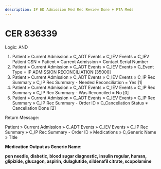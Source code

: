 ```yaml
---
description: IP ED Admission Med Rec Review Done + PTA Meds
---
```


# CER 836339

Logic: AND

1. Patient » Current Admission » C\_ADT Events » C\_IEV Events » C\_IEV Patient CSN = Patient » Current Admission » Contact Serial Number
2. Patient » Current Admission » C\_ADT Events » C\_IEV Events » C\_Event Type = IP ADMISSION RECONCILIATION \[35000]
3. Patient » Current Admission » C\_ADT Events » C\_IEV Events » C\_IP Rec Summary » C\_IP Rec Summary - Needed Reconciliation = Yes \[1]
4. Patient » Current Admission » C\_ADT Events » C\_IEV Events » C\_IP Rec Summary » C\_IP Rec Summary - Was Reconciled = No \[0]
5. Patient » Current Admission » C\_ADT Events » C\_IEV Events » C\_IP Rec Summary » C\_IP Rec Summary - Order ID » C\_Cancellation Status ≠ Cancellation Done \[2]



Return Message:

Patient » Current Admission » C\_ADT Events » C\_IEV Events » C\_IP Rec Summary » C\_IP Rec Summary - Order ID » Medications » C\_Generic Name » Title



**Medication Output as Generic Name:**

**pen needle, diabetic, blood sugar diagnostic, insulin regular, human, glipizide, glucagon, aspirin, dulaglutide, sildenafil citrate, scopolamine**
